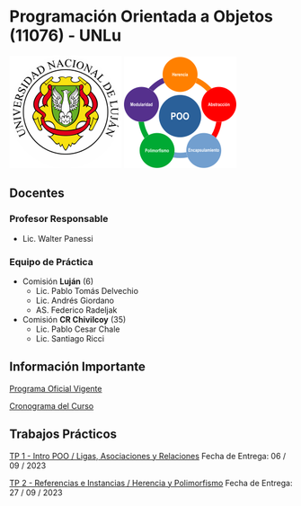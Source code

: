 # Programación Orientada a Objetos (11076) - UNLu
![Logo de la asignatura](images/LogoUNLu-XS.svg)
![Logo de la asignatura](images/LogoPOO-XS.svg)

## Docentes

### Profesor Responsable
* Lic. Walter Panessi

### Equipo de Práctica

* Comisión **Luján** (6)
    * Lic. Pablo Tomás Delvechio
    * Lic. Andrés Giordano
    * AS. Federico Radeljak
* Comisión **CR Chivilcoy** (35)
    * Lic. Pablo Cesar Chale
    * Lic. Santiago Ricci

## Información Importante

[Programa Oficial Vigente](http://www.certificaciones.unlu.edu.ar/sites/www.certificaciones.unlu.edu.ar/files/site/Programas/17/11076_0.pdf)

[Cronograma del Curso](https://docs.google.com/spreadsheets/d/1U3SC8EQSxzVnjx0JkAOUvprYMrZqKsqOhVp4kZLWyZc/edit?usp=sharing)

## Trabajos Prácticos

[TP 1 - Intro POO / Ligas, Asociaciones y Relaciones](tp1.md)
Fecha de Entrega: 06 / 09 / 2023

[TP 2 - Referencias e Instancias / Herencia y Polimorfismo](tp2.md)
Fecha de Entrega: 27 / 09 / 2023
